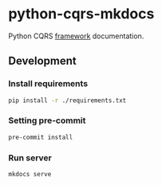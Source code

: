 # python-cqrs-mkdocs
Python CQRS [framework](https://github.com/vadikko2/python-cqrs) documentation.

## Development
### Install requirements
```bash
pip install -r ./requirements.txt
```
### Setting pre-commit
```bash
pre-commit install
```

### Run server
```bash
mkdocs serve
```
